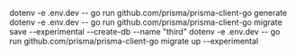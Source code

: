 dotenv -e .env.dev -- go run github.com/prisma/prisma-client-go generate
dotenv -e .env.dev -- go run github.com/prisma/prisma-client-go migrate save --experimental --create-db --name "third"
dotenv -e .env.dev -- go run github.com/prisma/prisma-client-go migrate up --experimental

